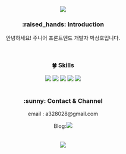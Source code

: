 <div align=center>
<img src="https://capsule-render.vercel.app/api?type=rounded&color=auto&height=150&section=header&text=Hopak's%20Hub" />
  <h3>:raised_hands: Introduction</h3>
  <p>안녕하세요! 주니어 프론트엔드 개발자 박상호입니다.</p>
  <br/>
  <h3>🍀 Skills</h3>
  <div>
  <a href="https://hopak-e.tistory.com/" target="_blank"><img src="https://img.shields.io/badge/React-61DAFB?style=flat&logo=React&logoColor=white"/></a>
  <a href="https://hopak-e.tistory.com/" target="_blank"><img src="https://img.shields.io/badge/React Query-FF4154?style=flat&logo=React Query&logoColor=white"/></a>
    <a href="https://hopak-e.tistory.com/" target="_blank"><img src="https://img.shields.io/badge/TypeScript-3178C6?style=flat&logo=TypeScript&logoColor=white"/></a>
    <a href="https://hopak-e.tistory.com/" target="_blank"><img src="https://img.shields.io/badge/styled-components-DB7093?style=flat&logo=styled-components&logoColor=white"/></a>
    <a href="https://hopak-e.tistory.com/" target="_blank"><img src="https://img.shields.io/badge/Tailwind CSS-06B6D4?style=flat&logo=Tailwind CSS&logoColor=white"/></a>
    </div>
    <br/>
  <h3>:sunny: Contact & Channel</h3>
  <p>email : a328028@gmail.com</p>
  <div justify=center>
Blog:<a href="https://hopak-e.tistory.com/" target="_blank"><img src="https://img.shields.io/badge/Tistory-000000?style=flat&logo=Tistory&logoColor=white"/></a>
  </div>
    <br/>
    <br/>
  <picture>
<source 
  srcset="https://github-readme-stats.vercel.app/api?username=hopak-e&show_icons=true&theme=dark"
  media="(prefers-color-scheme: dark)"
/>
<source
  srcset="https://github-readme-stats.vercel.app/api?username=hopak-e&show_icons=true"
  media="(prefers-color-scheme: light), (prefers-color-scheme: no-preference)"
/>
<img src="https://github-readme-stats.vercel.app/api?username=hopak-e&show_icons=true" />
</picture>
  
<!-- <a href="https://hopak-e.tistory.com/" target="_blank"><img src="https://img.shields.io/badge/뱃지레이블-배경색?style=뱃지모양&logo=로고&logoColor=로고색상"/></a> -->

<!--
**hopak-e/hopak-e** is a ✨ _special_ ✨ repository because its `README.md` (this file) appears on your GitHub profile.

Here are some ideas to get you started:

- 🔭 I’m currently working on ...
- 🌱 I’m currently learning ...
- 👯 I’m looking to collaborate on ...
- 🤔 I’m looking for help with ...
- 💬 Ask me about ...
- 📫 How to reach me: ...
- 😄 Pronouns: ...
- ⚡ Fun fact: ...
-->
